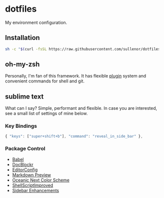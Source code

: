dotfiles
========

My environment configuration.


## Installation

```bash
sh -c "$(curl -fsSL https://raw.githubusercontent.com/sullenor/dotfiles/master/tool/install.sh)"
```


## oh-my-zsh

Personally, I'm fan of this framework. It has flexible [plugin](https://github.com/robbyrussell/oh-my-zsh#plugins) system and convenient commands for shell and git.


## sublime text

What can I say? Simple, performant and flexible. In case you are interested, see a small list of settings of mine below.


### Key Bindings

```javascript
{ "keys": ["super+shift+b"], "command": "reveal_in_side_bar" },
```


### Package Control

* [Babel](https://packagecontrol.io/packages/Babel)
* [DocBlockr](https://packagecontrol.io/packages/DocBlockr)
* [Editor​Config](https://packagecontrol.io/packages/EditorConfig)
* [Markdown Preview](https://packagecontrol.io/packages/Markdown%20Preview)
* [Oceanic Next Color Scheme](https://packagecontrol.io/packages/Oceanic%20Next%20Color%20Scheme)
* [Shell​Script​Improved](https://packagecontrol.io/packages/ShellScriptImproved)
* [Sidebar Enhancements](https://packagecontrol.io/packages/SideBarEnhancements)

